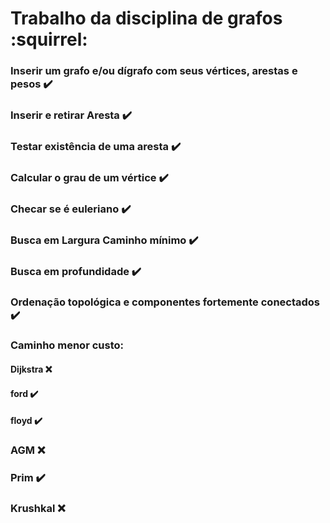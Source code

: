 # Trabalho da disciplina de grafos :squirrel:

### Inserir um grafo e/ou dígrafo com seus vértices, arestas e pesos :heavy_check_mark:
### Inserir e retirar Aresta :heavy_check_mark:
### Testar existência de uma aresta :heavy_check_mark:
### Calcular o grau de um vértice :heavy_check_mark:
### Checar se é euleriano :heavy_check_mark:
### Busca em Largura  Caminho mínimo :heavy_check_mark:
### Busca em profundidade :heavy_check_mark:

### Ordenação topológica e componentes fortemente conectados :heavy_check_mark:
### Caminho menor custo: 
#### Dijkstra :x:
#### ford :heavy_check_mark:
#### floyd :heavy_check_mark:

### AGM :x:
### Prim :heavy_check_mark:
### Krushkal :x:
